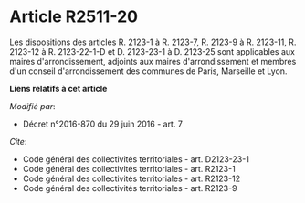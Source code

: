 # Article R2511-20

Les dispositions des articles R. 2123-1 à R. 2123-7, R. 2123-9 à R. 2123-11,          R. 2123-12 à R. 2123-22-1-D et D.
2123-23-1 à D. 2123-25 sont applicables aux maires d'arrondissement, adjoints aux maires d'arrondissement et membres d'un
conseil d'arrondissement des communes de Paris, Marseille et Lyon.

**Liens relatifs à cet article**

_Modifié par_:

  - Décret n°2016-870 du 29 juin 2016 - art. 7

_Cite_:

  - Code général des collectivités territoriales - art. D2123-23-1
  - Code général des collectivités territoriales - art. R2123-1
  - Code général des collectivités territoriales - art. R2123-12
  - Code général des collectivités territoriales - art. R2123-9
